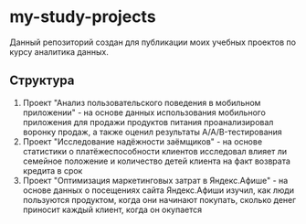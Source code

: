 # my-study-projects
Данный репозиторий создан для публикации моих учебных проектов по курсу аналитика данных.

## Структура
1. Проект "Анализ пользовательского поведения в мобильном приложении" - на основе данных использования мобильного приложения для продажи продуктов питания проанализировал воронку продаж, а также оценил результаты A/A/B-тестирования
2. Проект "Исследование надёжности заёмщиков" - на основе статистики о платёжеспособности клиентов исследовал влияет ли семейное положение и количество детей клиента на факт возврата кредита в срок
3. Проект "Оптимизация маркетинговых затрат в Яндекс.Афише" - на основе данных о посещениях сайта Яндекс.Афиши изучил, как люди пользуются продуктом, когда они начинают покупать, сколько денег приносит каждый клиент, когда он окупается
